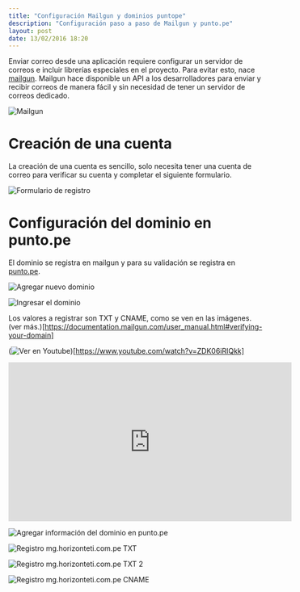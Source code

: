 ```yaml
---
title: "Configuración Mailgun y dominios puntope"
description: "Configuración paso a paso de Mailgun y punto.pe"
layout: post
date: 13/02/2016 18:20
---
```

Enviar correo desde una aplicación requiere configurar un servidor de correos e incluir librerías especiales en el proyecto. Para evitar esto, nace [mailgun](http://www.mailgun.com/). Mailgun hace disponible un API a los desarrolladores para enviar y recibir correos de manera fácil y sin necesidad de tener un servidor de correos dedicado.

![Mailgun](https://doc-0g-34-docs.googleusercontent.com/docs/securesc/ha0ro937gcuc7l7deffksulhg5h7mbp1/v339blufbjskm6qsoru93j6emvfbgsq1/1455400800000/11820878478336017276/*/0B5LOMizfGW_AN3JrcjJsdEQ2dnc?e=view)

# Creación de una cuenta

La creación de una cuenta es sencillo, solo necesita tener una cuenta de correo para verificar su cuenta y completar el siguiente formulario.

![Formulario de registro](https://doc-0k-34-docs.googleusercontent.com/docs/securesc/ha0ro937gcuc7l7deffksulhg5h7mbp1/une4v60l2o5vnbt1v347do64soes3k34/1455400800000/11820878478336017276/*/0B5LOMizfGW_Ad2lSYUdUcVZDblE?e=view)

# Configuración del dominio en punto.pe

El dominio se registra en mailgun y para su validación se registra en [punto.pe](http://punto.pe).

![Agregar nuevo dominio](https://doc-0g-34-docs.googleusercontent.com/docs/securesc/ha0ro937gcuc7l7deffksulhg5h7mbp1/ljajs6htldcu64a4jpbt32jje57o2npl/1455400800000/11820878478336017276/*/0B5LOMizfGW_AaUxaLWNPbkRGdGc?e=view)

![Ingresar el dominio](https://doc-14-34-docs.googleusercontent.com/docs/securesc/ha0ro937gcuc7l7deffksulhg5h7mbp1/9hda018n6ri2fq455k4fh6fphv1org6g/1455400800000/11820878478336017276/*/0B5LOMizfGW_AZXowM0xNdHBYN00?e=view)

Los valores a registrar son TXT y CNAME, como se ven en las imágenes. (ver más.)[https://documentation.mailgun.com/user_manual.html#verifying-your-domain]

(![Ver en Youtube](https://doc-00-3k-docs.googleusercontent.com/docs/securesc/o9meojakf2n92l8h1kms1kaoup4pj1pq/d98jsqrhl4p4370mi5tgou47q196d4a3/1455422400000/11820878478336017276/11252568721233091225/0B5LOMizfGW_AcWN2QkNMRmk5eDQ?e=view&nonce=o33v3lrtncm6m&user=11252568721233091225&hash=bcpcrnaphb6sminedrbc58rsflndmvj2))[https://www.youtube.com/watch?v=ZDK06iRIQkk]

<iframe width="560" height="315" src="https://www.youtube.com/embed/ZDK06iRIQkk" frameborder="0" allowfullscreen></iframe>

![Agregar información del dominio en punto.pe](https://doc-0o-34-docs.googleusercontent.com/docs/securesc/ha0ro937gcuc7l7deffksulhg5h7mbp1/igtivrkijdql726gu3npmt2fbl7rtjfh/1455400800000/11820878478336017276/*/0B5LOMizfGW_ASXhnUnAwcGE1dXc?e=view)

![Registro mg.horizonteti.com.pe TXT](https://doc-0g-34-docs.googleusercontent.com/docs/securesc/ha0ro937gcuc7l7deffksulhg5h7mbp1/ackrq1kv6muvqgmhbbge7h8l4tgcb4h8/1455400800000/11820878478336017276/*/0B5LOMizfGW_AVjRoa1FkRldjaG8?e=view)

![Registro mg.horizonteti.com.pe TXT 2](https://doc-10-34-docs.googleusercontent.com/docs/securesc/ha0ro937gcuc7l7deffksulhg5h7mbp1/f0pgmq8qdppaje0i22a782415pckfk4t/1455400800000/11820878478336017276/*/0B5LOMizfGW_AQzRxcnpVVExhdDA?e=view)

![Registro mg.horizonteti.com.pe CNAME](https://doc-0o-34-docs.googleusercontent.com/docs/securesc/ha0ro937gcuc7l7deffksulhg5h7mbp1/90q89p289h8iumitdqtfdpdegkrcucp5/1455400800000/11820878478336017276/*/0B5LOMizfGW_AQktpbkxMUDlReXM?e=view)
